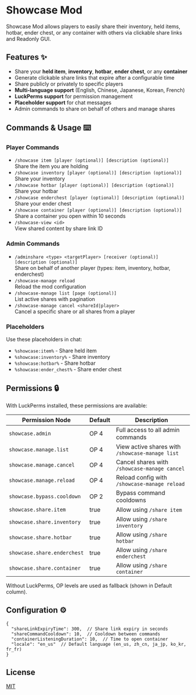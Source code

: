 # Showcase Mod

Showcase Mod allows players to easily share their inventory, held items, hotbar, ender chest, or any container with others via clickable share links and Readonly GUI.

## Features ✨

- Share your **held item**, **inventory**, **hotbar**, **ender chest**, or any **container**
- Generate clickable share links that expire after a configurable time
- Share publicly or privately to specific players
- **Multi-language support** (English, Chinese, Japanese, Korean, French)
- **LuckPerms support** for permission management
- **Placeholder support** for chat messages
- Admin commands to share on behalf of others and manage shares

## Commands & Usage ⌨️

### Player Commands

- `/showcase item [player (optional)] [description (optional)]`  
  Share the item you are holding
- `/showcase inventory [player (optional)] [description (optional)]`  
  Share your inventory
- `/showcase hotbar [player (optional)] [description (optional)]`  
  Share your hotbar
- `/showcase enderchest [player (optional)] [description (optional)]`  
  Share your ender chest
- `/showcase container [player (optional)] [description (optional)]`  
  Share a container you open within 10 seconds
- `/showcase-view <id>`  
  View shared content by share link ID

### Admin Commands

- `/adminshare <type> <targetPlayer> [receiver (optional)] [description (optional)]`  
  Share on behalf of another player (types: item, inventory, hotbar, enderchest)
- `/showcase-manage reload`  
  Reload the mod configuration
- `/showcase-manage list [page (optional)]`  
  List active shares with pagination
- `/showcase-manage cancel <shareId|player>`  
  Cancel a specific share or all shares from a player

### Placeholders

Use these placeholders in chat:

- `%showcase:item%` - Share held item
- `%showcase:inventory%` - Share inventory
- `%showcase:hotbar%` - Share hotbar
- `%showcase:ender_chest%` - Share ender chest

## Permissions 🔒

With LuckPerms installed, these permissions are available:

| Permission Node | Default | Description |
|-----------------|---------|-------------|
| `showcase.admin` | OP 4 | Full access to all admin commands |
| `showcase.manage.list` | OP 4 | View active shares with `/showcase-manage list` |
| `showcase.manage.cancel` | OP 4 | Cancel shares with `/showcase-manage cancel` |
| `showcase.manage.reload` | OP 4 | Reload config with `/showcase-manage reload` |
| `showcase.bypass.cooldown` | OP 2 | Bypass command cooldowns |
| `showcase.share.item` | true | Allow using `/share item` |
| `showcase.share.inventory` | true | Allow using `/share inventory` |
| `showcase.share.hotbar` | true | Allow using `/share hotbar` |
| `showcase.share.enderchest` | true | Allow using `/share enderchest` |
| `showcase.share.container` | true | Allow using `/share container` |

Without LuckPerms, OP levels are used as fallback (shown in Default column).

## Configuration ⚙️

```jsonc
{
  "shareLinkExpiryTime": 300,  // Share link expiry in seconds
  "shareCommandCooldown": 10,  // Cooldown between commands
  "containerListeningDuration": 10,  // Time to open container
  "locale": "en_us"  // Default language (en_us, zh_cn, ja_jp, ko_kr, fr_fr)
}
```

## License

[MIT](./LICENSE)
